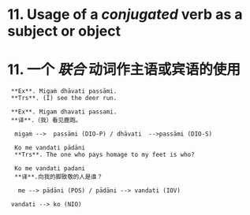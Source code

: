 # **11. Usage of** a *conjugated* verb as a subject or object 
# **11.** 一个 *联合* 动词作主语或宾语的使用
    
     **Ex**. Migaṁ dhāvati passāmi. 
     **Trs**. (I) see the deer run. 

     **Ex**. Migam dhavati passami.
     **译**.（我）看见鹿跑。

      migaṁ -->  passāmi (DIO-P) / dhāvati  -->passāmi (DIO-S)  
      
      Ko me vandati pādāni 
      **Trs**. The one who pays homage to my feet is who? 

      Ko me vandati padani 
      **译**.向我的脚致敬的人是谁？
      
       me --> pādāni (POS) / pādāni --> vandati (IOV) 
       
     vandati --> ko (NIO)